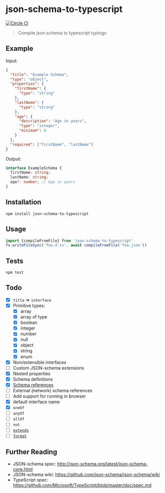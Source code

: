 # json-schema-to-typescript

[![Circle CI](https://circleci.com/gh/bcherny/json-schema-to-typescript/tree/master.svg?style=svg&circle-token=00757ca8245cb4510f896548b432c1d07ea52b5f)](https://circleci.com/gh/bcherny/json-schema-to-typescript/tree/master)

> Compile json schema to typescript typings

## Example

Input:
```json
{
  "title": "Example Schema",
  "type": "object",
  "properties": {
    "firstName": {
      "type": "string"
    },
    "lastName": {
      "type": "string"
    },
    "age": {
      "description": "Age in years",
      "type": "integer",
      "minimum": 0
    }
  },
  "required": ["firstName", "lastName"]
}
```

Output:
```ts
interface ExampleSchema {
  firstName: string;
  lastName: string;
  age?: number; // Age in years
}
```

## Installation

`npm install json-schema-to-typescript`

## Usage

```js
import {compileFromFile} from 'json-schema-to-typescript'
fs.writeFileSync('foo.d.ts', await compileFromFile('foo.json'))
```

## Tests

`npm test`

## Todo

- [x] `title` => `interface`
- [x] Primitive types:
  - [x] array
  - [x] array of type
  - [x] boolean
  - [x] integer
  - [x] number
  - [x] null
  - [x] object
  - [x] string
  - [x] enum
- [x] Non/extensible interfaces
- [ ] Custom JSON-schema extensions
- [x] Nested properties
- [x] Schema definitions
- [x] [Schema references](http://json-schema.org/latest/json-schema-core.html#rfc.section.7.2.2)
- [ ] External (network) schema references
- [ ] Add support for running in browser
- [x] default interface name
- [x] `oneOf`
- [ ] `anyOf`
- [ ] `allOf`
- [ ] `not`
- [ ] [`extends`](https://github.com/json-schema/json-schema/wiki/Extends)
- [ ] [`format`](https://github.com/json-schema/json-schema/wiki/Format)

## Further Reading

- JSON-schema spec: http://json-schema.org/latest/json-schema-core.html
- JSON-schema wiki: https://github.com/json-schema/json-schema/wiki
- TypeScript spec: https://github.com/Microsoft/TypeScript/blob/master/doc/spec.md
